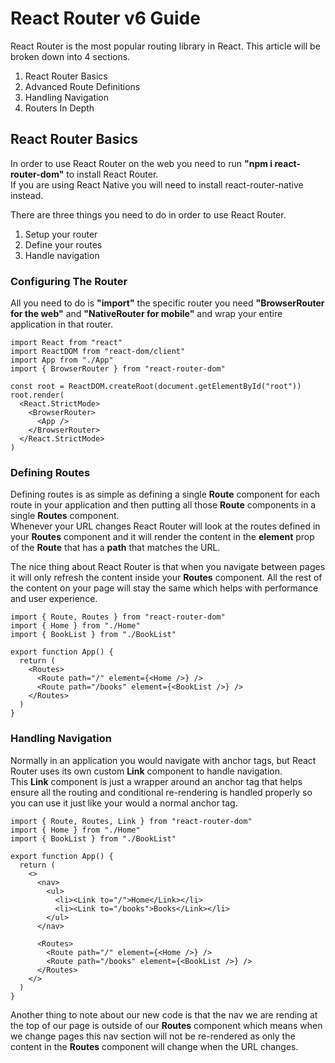 <h1>React Router v6 Guide</h1>
<p>React Router is the most popular routing library in React. This article will be broken down into 4 sections.</p>
<ol>
  <li>React Router Basics</li>
  <li>Advanced Route Definitions</li>
  <li>Handling Navigation</li>
  <li>Routers In Depth</li>
</ol>

<h2>React Router Basics</h2>
<p>In order to use React Router on the web you need to run <b>"npm i react-router-dom"</b> to install React Router.<br/>
If you are using React Native you will need to install react-router-native instead.</p>
<p>There are three things you need to do in order to use React Router.</p>
<ol>
  <li>Setup your router</li>
  <li>Define your routes</li>
  <li>Handle navigation</li>
</ol>

<h3>Configuring The Router</h3>
<p>All you need to do is <b>"import"</b> the specific router you need <b>"BrowserRouter for the web"</b> and <b>"NativeRouter for mobile"</b> and wrap your entire application in that router.</p>

```
import React from "react"
import ReactDOM from "react-dom/client"
import App from "./App"
import { BrowserRouter } from "react-router-dom"

const root = ReactDOM.createRoot(document.getElementById("root"))
root.render(
  <React.StrictMode>
    <BrowserRouter>
      <App />
    </BrowserRouter>
  </React.StrictMode>
)
```

<h3>Defining Routes</h3>
<p>Defining routes is as simple as defining a single <b>Route</b> component for each route in your application and then putting all those <b>Route</b> components in a single <b>Routes</b> component.<br/> 
Whenever your URL changes React Router will look at the routes defined in your <b>Routes</b> component and it will render the content in the <b>element</b> prop of the <b>Route</b> that has a <b>path</b> that matches the URL.</p>
<p>The nice thing about React Router is that when you navigate between pages it will only refresh the content inside your <b>Routes</b> component. All the rest of the content on your page will stay the same which helps with performance and user experience.</p>

```
import { Route, Routes } from "react-router-dom"
import { Home } from "./Home"
import { BookList } from "./BookList"

export function App() {
  return (
    <Routes>
      <Route path="/" element={<Home />} />
      <Route path="/books" element={<BookList />} />
    </Routes>
  )
}
```

<h3>Handling Navigation</h3>
<p>Normally in an application you would navigate with anchor tags, but React Router uses its own custom <b>Link</b> component to handle navigation.<br/>
This <b>Link</b> component is just a wrapper around an anchor tag that helps ensure all the routing and conditional re-rendering is handled properly so you can use it just like your would a normal anchor tag.</p>

```
import { Route, Routes, Link } from "react-router-dom"
import { Home } from "./Home"
import { BookList } from "./BookList"

export function App() {
  return (
    <>
      <nav>
        <ul>
          <li><Link to="/">Home</Link></li>
          <li><Link to="/books">Books</Link></li>
        </ul>
      </nav>

      <Routes>
        <Route path="/" element={<Home />} />
        <Route path="/books" element={<BookList />} />
      </Routes>
    </>
  )
}
```

<p>Another thing to note about our new code is that the nav we are rending at the top of our page is outside of our <b>Routes</b> component which means when we change pages this nav section will not be re-rendered as only the content in the <b>Routes</b> component will change when the URL changes.</p>
